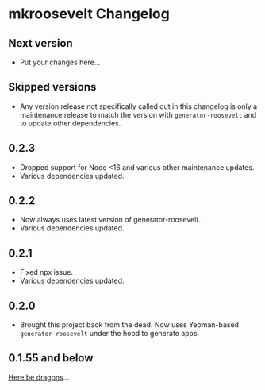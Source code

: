 # mkroosevelt Changelog

## Next version

- Put your changes here...

## Skipped versions

- Any version release not specifically called out in this changelog is only a maintenance release to match the version with `generator-roosevelt` and to update other dependencies.

## 0.2.3

- Dropped support for Node <16 and various other maintenance updates.
- Various dependencies updated.

## 0.2.2

- Now always uses latest version of generator-roosevelt.
- Various dependencies updated.

## 0.2.1

- Fixed npx issue.
- Various dependencies updated.

## 0.2.0

- Brought this project back from the dead. Now uses Yeoman-based `generator-roosevelt` under the hood to generate apps.

## 0.1.55 and below

[Here be dragons](https://en.wikipedia.org/wiki/Here_be_dragons)...

